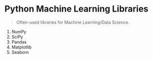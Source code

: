 Python Machine Learning Libraries
======
> Often-used libraries for Machine Learning/Data Science.

1. NumPy
2. SciPy
3. Pandas
4. Matplotlib
5. Seaborn